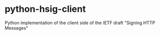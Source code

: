 # python-hsig-client
Python implementation of the client side of the IETF draft "Signing HTTP Messages"
